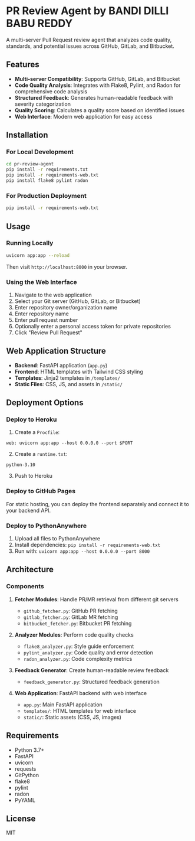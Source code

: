 # PR Review Agent by BANDI DILLI BABU REDDY

A multi-server Pull Request review agent that analyzes code quality, standards, and potential issues across GitHub, GitLab, and Bitbucket.

## Features

- **Multi-server Compatibility**: Supports GitHub, GitLab, and Bitbucket
- **Code Quality Analysis**: Integrates with Flake8, Pylint, and Radon for comprehensive code analysis
- **Structured Feedback**: Generates human-readable feedback with severity categorization
- **Quality Scoring**: Calculates a quality score based on identified issues
- **Web Interface**: Modern web application for easy access

## Installation

### For Local Development

```bash
cd pr-review-agent
pip install -r requirements.txt
pip install -r requirements-web.txt
pip install flake8 pylint radon
```

### For Production Deployment

```bash
pip install -r requirements-web.txt
```

## Usage

### Running Locally

```bash
uvicorn app:app --reload
```

Then visit `http://localhost:8000` in your browser.

### Using the Web Interface

1. Navigate to the web application
2. Select your Git server (GitHub, GitLab, or Bitbucket)
3. Enter repository owner/organization name
4. Enter repository name
5. Enter pull request number
6. Optionally enter a personal access token for private repositories
7. Click "Review Pull Request"

## Web Application Structure

- **Backend**: FastAPI application (`app.py`)
- **Frontend**: HTML templates with Tailwind CSS styling
- **Templates**: Jinja2 templates in `/templates/`
- **Static Files**: CSS, JS, and assets in `/static/`

## Deployment Options

### Deploy to Heroku

1. Create a `Procfile`:
```
web: uvicorn app:app --host 0.0.0.0 --port $PORT
```

2. Create a `runtime.txt`:
```
python-3.10
```

3. Push to Heroku

### Deploy to GitHub Pages

For static hosting, you can deploy the frontend separately and connect it to your backend API.

### Deploy to PythonAnywhere

1. Upload all files to PythonAnywhere
2. Install dependencies: `pip install -r requirements-web.txt`
3. Run with: `uvicorn app:app --host 0.0.0.0 --port 8000`

## Architecture

### Components

1. **Fetcher Modules**: Handle PR/MR retrieval from different git servers
   - `github_fetcher.py`: GitHub PR fetching
   - `gitlab_fetcher.py`: GitLab MR fetching  
   - `bitbucket_fetcher.py`: Bitbucket PR fetching

2. **Analyzer Modules**: Perform code quality checks
   - `flake8_analyzer.py`: Style guide enforcement
   - `pylint_analyzer.py`: Code quality and error detection
   - `radon_analyzer.py`: Code complexity metrics

3. **Feedback Generator**: Create human-readable review feedback
   - `feedback_generator.py`: Structured feedback generation

4. **Web Application**: FastAPI backend with web interface
   - `app.py`: Main FastAPI application
   - `templates/`: HTML templates for web interface
   - `static/`: Static assets (CSS, JS, images)

## Requirements

- Python 3.7+
- FastAPI
- uvicorn
- requests
- GitPython
- flake8
- pylint
- radon
- PyYAML

## License

MIT

